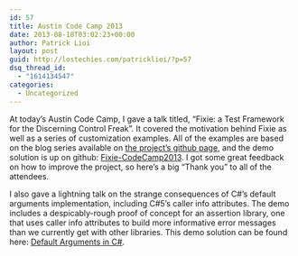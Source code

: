 ```yaml
---
id: 57
title: Austin Code Camp 2013
date: 2013-08-18T03:02:23+00:00
author: Patrick Lioi
layout: post
guid: http://lostechies.com/patricklioi/?p=57
dsq_thread_id:
  - "1614134547"
categories:
  - Uncategorized
---
```

At today&#8217;s Austin Code Camp, I gave a talk titled, &#8220;Fixie: a Test Framework for the Discerning Control Freak&#8221;. It covered the motivation behind Fixie as well as a series of customization examples. All of the examples are based on the blog series available on [the project&#8217;s github page](http://plioi.github.io/fixie), and the demo solution is up on github: [Fixie-CodeCamp2013](https://github.com/plioi/presentations/tree/master/Fixie-CodeCamp2013). I got some great feedback on how to improve the project, so here&#8217;s a big &#8220;Thank you&#8221; to all of the attendees.

I also gave a lightning talk on the strange consequences of C#&#8217;s default arguments implementation, including C#5&#8217;s caller info attributes. The demo includes a despicably-rough proof of concept for an assertion library, one that uses caller info attributes to build more informative error messages than we currently get with other libraries. This demo solution can be found here: [Default Arguments in C#](https://github.com/plioi/presentations/tree/master/DefaultArgumentsInCSharp).